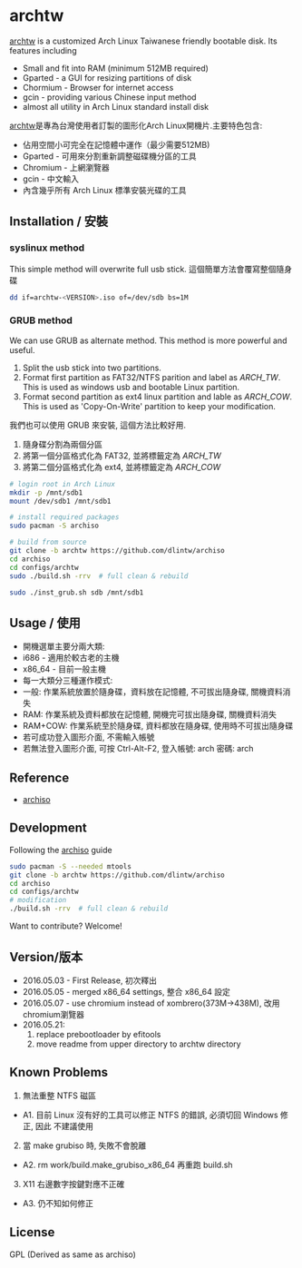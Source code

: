 # archtw
[archtw] is a customized Arch Linux Taiwanese friendly bootable disk.
Its features including
- Small and fit into RAM (minimum 512MB required)
- Gparted - a GUI for resizing partitions of disk
- Chormium - Browser for internet access
- gcin - providing various Chinese input method
- almost all utility in Arch Linux standard install disk 

[archtw]是專為台灣使用者訂製的圖形化Arch Linux開機片.主要特色包含:
- 佔用空間小可完全在記憶體中運作（最少需要512MB)
- Gparted - 可用來分割重新調整磁碟機分區的工具
- Chromium - 上網瀏覽器
- gcin - 中文輸入
- 內含幾乎所有 Arch Linux 標準安裝光碟的工具

## Installation / 安裝

### syslinux method
This simple method will overwrite full usb stick.
這個簡單方法會覆寫整個隨身碟
```sh
dd if=archtw-<VERSION>.iso of=/dev/sdb bs=1M
```
### GRUB method
We can use GRUB as alternate method. This method is more powerful and useful.

1. Split the usb stick into two partitions. 
2. Format first partition as FAT32/NTFS parition and label as *ARCH_TW*.  
  This is used as windows usb and bootable Linux partition.
3. Format second partition as ext4 linux partition and lable as *ARCH_COW*.
  This is used as 'Copy-On-Write' partition to keep your modification.

我們也可以使用 GRUB 來安裝, 這個方法比較好用.

1. 隨身碟分割為兩個分區
2. 將第一個分區格式化為 FAT32, 並將標籤定為 *ARCH_TW*
3. 將第二個分區格式化為 ext4, 並將標籤定為 *ARCH_COW*

```sh
# login root in Arch Linux
mkdir -p /mnt/sdb1
mount /dev/sdb1 /mnt/sdb1

# install required packages
sudo pacman -S archiso

# build from source
git clone -b archtw https://github.com/dlintw/archiso
cd archiso
cd configs/archtw
sudo ./build.sh -rrv  # full clean & rebuild

sudo ./inst_grub.sh sdb /mnt/sdb1
```
## Usage / 使用

* 開機選單主要分兩大類:
 * i686 - 適用於較古老的主機
 * x86\_64 - 目前一般主機
* 每一大類分三種運作模式:
 * 一般: 作業系統放置於隨身碟，資料放在記憶體, 不可拔出隨身碟, 關機資料消失
 * RAM: 作業系統及資料都放在記憶體, 開機完可拔出隨身碟, 關機資料消失
 * RAM+COW: 作業系統至於隨身碟, 資料都放在隨身碟, 使用時不可拔出隨身碟
* 若可成功登入圖形介面, 不需輸入帳號
* 若無法登入圖形介面, 可按 Ctrl-Alt-F2, 登入帳號: arch 密碼: arch

## Reference
- [archiso]

## Development

Following the [archiso] guide
```sh
sudo pacman -S --needed mtools
git clone -b archtw https://github.com/dlintw/archiso
cd archiso
cd configs/archtw
# modification
./build.sh -rrv  # full clean & rebuild
```
Want to contribute? Welcome!

## Version/版本

- 2016.05.03 - First Release, 初次釋出
- 2016.05.05 - merged x86\_64 settings,  整合 x86\_64 設定
- 2016.05.07 - use chromium instead of xombrero(373M->438M), 改用chromium瀏覽器
- 2016.05.21:
  1. replace prebootloader by efitools
  2. move readme from upper directory to archtw directory

Known Problems
--------------

1. 無法重整 NTFS 磁區
 * A1. 目前 Linux 沒有好的工具可以修正 NTFS 的錯誤, 必須切回 Windows 修正, 因此
   不建議使用
2. 當 make grubiso 時, 失敗不會脫離
 * A2. rm work/build.make_grubiso_x86_64 再重跑 build.sh
3. X11 右邊數字按鍵對應不正確
 * A3. 仍不知如何修正

License
-------

GPL (Derived as same as archiso)

[archtw]: <https://github.com/dlintw/archiso/tree/archtw>
[archiso]: <https://wiki.archlinux.org/index.php/Archiso>

[//]: # (
vim:et sw=2 ts=2 ai nocp sta
        )
